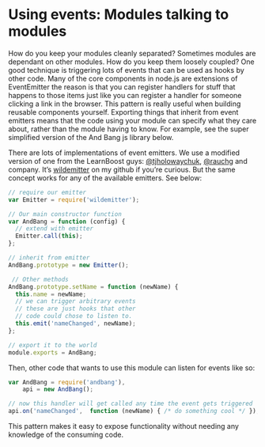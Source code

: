 # Using events: Modules talking to modules

How do you keep your modules cleanly separated? Sometimes modules are dependant on other modules. How do you keep them loosely coupled? One good technique is triggering lots of events that can be used as hooks by other code. Many of the core components in node.js are extensions of EventEmitter the reason is that you can register handlers for stuff that happens to those items just like you can register a handler for someone clicking a link in the browser. This pattern is really useful when building reusable components yourself. Exporting things that inherit from event emitters means that the code using your module can specify what they care about, rather than the module having to know. For example, see the super simplified version of the And Bang js library below.

There are lots of implementations of event emitters. We use a modified version of one from the LearnBoost guys: [@tjholowaychuk](https://twitter.com/tjholowaychuk), [@rauchg](https://twitter.com/rauchg) and company. It’s [wildemitter](https://github.com/HenrikJoreteg/wildemitter) on my github if you’re curious. But the same concept works for any of the available emitters. See below:

```javascript
// require our emitter
var Emitter = require('wildemitter');

// Our main constructor function
var AndBang = function (config) {
  // extend with emitter
  Emitter.call(this);
};

// inherit from emitter
AndBang.prototype = new Emitter();

 // Other methods
AndBang.prototype.setName = function (newName) {
  this.name = newName;
  // we can trigger arbitrary events
  // these are just hooks that other
  // code could chose to listen to.
  this.emit('nameChanged', newName);
};

// export it to the world
module.exports = AndBang;
```

Then, other code that wants to use this module can listen for events like so:

```javascript
var AndBang = require('andbang'),
    api = new AndBang();

// now this handler will get called any time the event gets triggered
api.on('nameChanged',  function (newName) { /* do something cool */ });
```
    
This pattern makes it easy to expose functionality without needing any knowledge of the consuming code.
